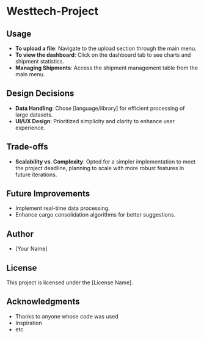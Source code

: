 # Westtech-Project

## Usage

- **To upload a file**: Navigate to the upload section through the main menu.
- **To view the dashboard**: Click on the dashboard tab to see charts and shipment statistics.
- **Managing Shipments**: Access the shipment management table from the main menu.

## Design Decisions

- **Data Handling**: Chose [language/library] for efficient processing of large datasets.
- **UI/UX Design**: Prioritized simplicity and clarity to enhance user experience.

## Trade-offs

- **Scalability vs. Complexity**: Opted for a simpler implementation to meet the project deadline, planning to scale with more robust features in future iterations.

## Future Improvements

- Implement real-time data processing.
- Enhance cargo consolidation algorithms for better suggestions.

## Author

- [Your Name]

## License

This project is licensed under the [License Name].

## Acknowledgments

- Thanks to anyone whose code was used
- Inspiration
- etc
